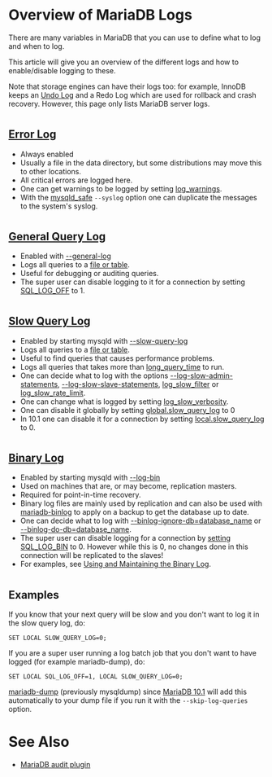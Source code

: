 # Overview of MariaDB Logs

There are many variables in MariaDB that you can use to define what to log and when to log.

This article will give you an overview of the different logs and how to enable/disable logging to these.

Note that storage engines can have their logs too: for example, InnoDB keeps an [Undo Log](/kb/en/undo-log/) and a Redo Log which are used for rollback and crash recovery. However, this page only lists MariaDB server logs.

#

## [Error Log](error-log.md)

* Always enabled
* Usually a file in the data directory, but some distributions may move this to other locations.
* All critical errors are logged here.
* One can get warnings to be logged by setting [log_warnings](../../server-usage/replication-cluster-multi-master/optimization-and-tuning/system-variables/server-system-variables.md#log_warnings).
* With the [mysqld_safe](/kb/en/mysqld_safe/) `--syslog` option one can duplicate the messages to the system's syslog.

#

## [General Query Log](general-query-log.md)

* Enabled with [--general-log](../../server-usage/replication-cluster-multi-master/optimization-and-tuning/system-variables/server-system-variables.md#general_log)
* Logs all queries to a [file or table](../../server-usage/replication-cluster-multi-master/optimization-and-tuning/system-variables/server-system-variables.md#log_output).
* Useful for debugging or auditing queries.
* The super user can disable logging to it for a connection by setting [SQL_LOG_OFF](../../server-usage/replication-cluster-multi-master/optimization-and-tuning/system-variables/server-system-variables.md#sql_log_off) to 1.

#

## [Slow Query Log](../../server-usage/replication-cluster-multi-master/optimization-and-tuning/query-optimizations/statistics-for-optimizing-queries/slow-query-log-extended-statistics.md)

* Enabled by starting mysqld with [--slow-query-log](../../server-usage/replication-cluster-multi-master/optimization-and-tuning/system-variables/server-system-variables.md#slow_query_log)
* Logs all queries to a [file or table](../../server-usage/replication-cluster-multi-master/optimization-and-tuning/system-variables/server-system-variables.md#log_output).
* Useful to find queries that causes performance problems.
* Logs all queries that takes more than [long_query_time](../../server-usage/replication-cluster-multi-master/optimization-and-tuning/system-variables/server-system-variables.md#long_query_time) to run.
* One can decide what to log with the options [--log-slow-admin-statements](../../server-usage/replication-cluster-multi-master/optimization-and-tuning/system-variables/server-system-variables.md#log_slow_admin_statements), [--log-slow-slave-statements](../../server-usage/replication-cluster-multi-master/optimization-and-tuning/system-variables/server-system-variables.md#log_slow_slave_statements), [log_slow_filter](../../server-usage/replication-cluster-multi-master/optimization-and-tuning/system-variables/server-system-variables.md#log_slow_filter) or [log_slow_rate_limit](../../server-usage/replication-cluster-multi-master/optimization-and-tuning/system-variables/server-system-variables.md#log_slow_rate_limit).
* One can change what is logged by setting [log_slow_verbosity](../../server-usage/replication-cluster-multi-master/optimization-and-tuning/system-variables/server-system-variables.md#log_slow_verbosity).
* One can disable it globally by setting [global.slow_query_log](../../server-usage/replication-cluster-multi-master/optimization-and-tuning/system-variables/server-system-variables.md#slow_query_log) to 0
* In 10.1 one can disable it for a connection by setting [local.slow_query_log](../../server-usage/replication-cluster-multi-master/optimization-and-tuning/system-variables/server-system-variables.md#slow_query_log) to 0.

#

## [Binary Log](binary-log/overview-of-the-binary-log.md)

* Enabled by starting mysqld with [--log-bin](/kb/en/replication-and-binary-log-server-system-variables/#log_bin)
* Used on machines that are, or may become, replication masters.
* Required for point-in-time recovery.
* Binary log files are mainly used by replication and can also be used with [mariadb-binlog](../../clients-and-utilities/mariadb-binlog/mariadb-binlog-options.md) to apply on a backup to get the database up to date.
* One can decide what to log with [--binlog-ignore-db=database_name](/kb/en/mysqld-options/#-binlog-ignore-db) or [--binlog-do-db=database_name](/kb/en/mysqld-options/#-binlog-do-db).
* The super user can disable logging for a connection by [setting SQL_LOG_BIN](../../reference/sql-statements-and-structure/sql-statements/administrative-sql-statements/set-commands/set-sql_log_bin.md) to 0. However while this is 0, no changes done in this connection will be replicated to the slaves!
* For examples, see [Using and Maintaining the Binary Log](binary-log/using-and-maintaining-the-binary-log.md).

#

## Examples

If you know that your next query will be slow and you don't want to log it in the slow query log, do:

```
SET LOCAL SLOW_QUERY_LOG=0;
```

If you are a super user running a log batch job that you don't want to have logged (for example mariadb-dump), do:

```
SET LOCAL SQL_LOG_OFF=1, LOCAL SLOW_QUERY_LOG=0;
```

[mariadb-dump](../../clients-and-utilities/mariadb-dumpslow.md) (previously mysqldump) since [MariaDB 10.1](https://app.gitbook.com/s/aEnK0ZXmUbJzqQrTjFyb/mariadb-community-server/what-is-mariadb-1011) will add this automatically to your dump file if you run it with the `--skip-log-queries` option.

#

# See Also

* [MariaDB audit plugin](/kb/en/server_audit-mariadb-audit-plugin/)